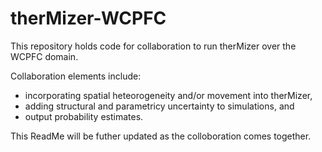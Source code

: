 # therMizer-WCPFC

This repository holds code for collaboration to run therMizer over the WCPFC domain.

Collaboration elements include:  
* incorporating spatial heteorogeneity and/or movement into therMizer,
* adding structural and parametricy uncertainty to simulations, and
* output probability estimates.

This ReadMe will be futher updated as the colloboration comes together.
